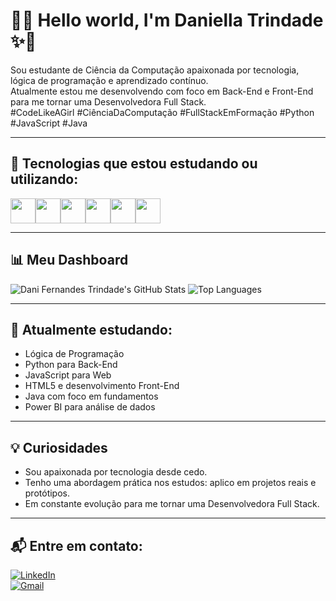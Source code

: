 # 👾✨ Hello world, I'm Daniella Trindade ✨👾

Sou estudante de Ciência da Computação apaixonada por tecnologia, lógica de programação e aprendizado contínuo.  
Atualmente estou me desenvolvendo com foco em Back-End e Front-End para me tornar uma Desenvolvedora Full Stack.  
#CodeLikeAGirl #CiênciaDaComputação #FullStackEmFormação #Python #JavaScript #Java

---

## 🚀 Tecnologias que estou estudando ou utilizando:

<div style="display: flex; flex-wrap: wrap;">
  <img src="https://cdn.jsdelivr.net/gh/devicons/devicon/icons/python/python-original.svg" width="40" />
  <img src="https://cdn.jsdelivr.net/gh/devicons/devicon/icons/javascript/javascript-original.svg" width="40" />
  <img src="https://cdn.jsdelivr.net/gh/devicons/devicon/icons/html5/html5-original.svg" width="40" />
  <img src="https://cdn.jsdelivr.net/gh/devicons/devicon/icons/java/java-original.svg" width="40" />
  <img src="https://cdn.jsdelivr.net/gh/devicons/devicon/icons/git/git-original.svg" width="40" />
  <img src="https://cdn.jsdelivr.net/gh/devicons/devicon/icons/figma/figma-original.svg" width="40" />
</div>

---

## 📊 Meu Dashboard

<img src="https://github-readme-stats.vercel.app/api?username=DaniFernandesTrindade&show_icons=true&theme=dark&count_private=true&cache_seconds=1800" alt="Dani Fernandes Trindade's GitHub Stats" style="max-width: 100%;">

<img src="https://github-readme-stats.vercel.app/api/top-langs/?username=DaniFernandesTrindade&layout=compact&theme=dark&cache_seconds=1800" alt="Top Languages" style="max-width: 100%;">


---

## 🧠 Atualmente estudando:

- Lógica de Programação  
- Python para Back-End  
- JavaScript para Web  
- HTML5 e desenvolvimento Front-End  
- Java com foco em fundamentos  
- Power BI para análise de dados

---

## 💡 Curiosidades

- Sou apaixonada por tecnologia desde cedo.  
- Tenho uma abordagem prática nos estudos: aplico em projetos reais e protótipos.  
- Em constante evolução para me tornar uma Desenvolvedora Full Stack.

---

## 📬 Entre em contato:

[![LinkedIn](https://img.shields.io/badge/LinkedIn-0077B5?style=flat&logo=linkedin&logoColor=white)](https://www.linkedin.com/in/daniella-trindade-2b31ba357)  
[![Gmail](https://img.shields.io/badge/E--mail-danifernandestrindade@gmail.com-red?style=flat&logo=gmail&logoColor=white)](mailto:danifernandestrindade@gmail.com)

